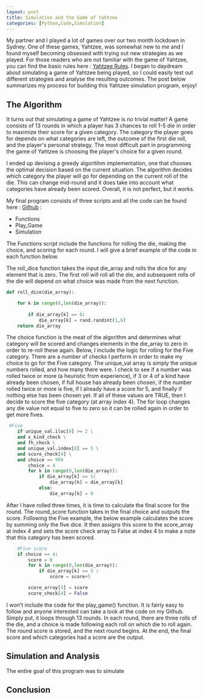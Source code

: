 ```yaml
---
layout: post
title: Simulation and the Game of Yahtzee
categories: [Python,Code,Simulation]
---
```


My partner and I played a lot of games over our two month lockdown in Sydney.  One of these games, Yahtzee, was somewhat new to me and I found myself becoming obsessed with trying out new strategies as we played.  For those readers who are not familiar with the game of Yahtzee, you can find the basic rules here : [Yahtzee Rules](http://grail.sourceforge.net/demo/yahtzee/rules.html). I began to daydream about simulating a game of Yahtzee being played, so I could easily test out different strategies and analyse the resulting outcomes.  The post below summarizes my process for building this Yahtzee simulation program, enjoy! 

## The Algorithm

It turns out that simulating a game of Yahtzee is no trivial matter!  A game consists of 13 rounds in which a player has 3 chances to roll 1-5 die in order to maximize their score for a given category.  The category the player goes for depends on what categories are left, the outcome of the first die roll, and the player's personal strategy.  The most difficult part in programming the game of Yahtzee is choosing the player's choice for a given round.  

I ended up devising a greedy algoritihm implementation, one that chooses the optimal decision based on the current situation.  The algorithm decides which category the player will go for depending on the current roll of the die.  This can change mid-round and it does take into account what categories have already been scored. Overall, it is not perfect, but it works.  

My final program consists of three scripts and all the code can be found here : [Github](https://github.com/Murrkeys/Yahtzee-Simulation) : 
<ul>
    <li>Functions</li>
    <li>Play_Game</li>
    <li>Simulation</li>
</ul>

The Functions script include the functions for rolling the die, making the choice, and scoring for each round.  I will give a brief example of the code in each function below. 

The roll_dice function takes the input die_array and rolls the dice for any element that is zero.  The first roll will roll all the die, and subsequent rolls of the die will depend on what choice was made from the next function. 
```python
def roll_dice(die_array):

    for k in range(0,len(die_array)):
      
        if die_array[k] == 0:
            die_array[k] = rand.randint(1,6)
    return die_array
```
The choice function is the meat of the algorithm and determines what category will be scored and changes elements in the die_array to zero in order to re-roll these again.  Below, I include the logic for rolling for the Five category.  There are a number of checks I perform in order to make my choice to go for the Five category.  The unique_val array is simply the unique numbers rolled, and how many there were. I check to see if a number was rolled twice or more (a heuristic from experience), if 3 or 4 of a kind have already been chosen, if full house has already been chosen, if the number rolled twice or more is five, if I already have a score for 5, and finally if nothing else has been chosen yet.  If all of these values are TRUE, then I decide to score the five category (at array index 4).  The for loop changes any die value not equal to five to zero so it can be rolled again in order to get more fives. 

```python
 #Five
    if unique_val.iloc[0] >= 2 \
    and x_kind_check \
    and fh_check \
    and unique_val.index[0] == 5 \
    and score_check[4] \
    and choice == 999
        choice = 4
        for k in range(0,len(die_array)):
            if die_array[k] == 5:
                die_array[k] = die_array[k]
            else:
                die_array[k] = 0
```
After I have rolled three times, it is time to calculate the final score for the round.  The round_score function takes in the final choice and outputs the score.  Following the Five example, the below example calculates the score by summing only the five dice.  It then assigns this score to the score_array at index 4 and sets the score check array to False at index 4 to make a note that this category has been scored. 

```python
    #Five score
    if choice == 4:
        score = 0
        for k in range(0,len(die_array)):
            if die_array[k] == 5 :
                score = score+5

        score_array[4] = score
        score_check[4] = False
```

I won't include the code for the play_game() function. It is fairly easy to follow and anyone interested can take a look at the code on my Github.  Simply put, it loops through 13 rounds. In each round, there are three rolls of the die, and a choice is made following each roll on which die to roll again. The round score is stored, and the next round begins. At the end, the final score and which categories had a score are the output.  

## Simulation and Analysis

The entire goal of this program was to simulate   

 

## Conclusion


